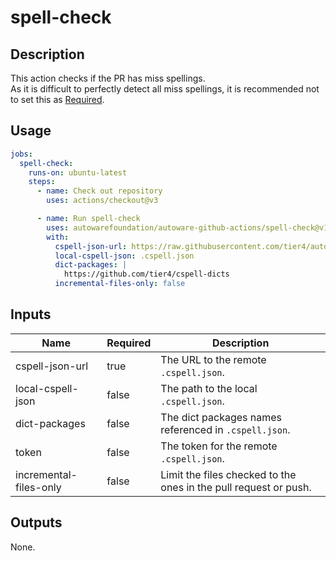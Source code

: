 # spell-check

## Description

This action checks if the PR has miss spellings.  
As it is difficult to perfectly detect all miss spellings, it is recommended not to set this as [Required](https://docs.github.com/en/repositories/configuring-branches-and-merges-in-your-repository/defining-the-mergeability-of-pull-requests/troubleshooting-required-status-checks).

## Usage

```yaml
jobs:
  spell-check:
    runs-on: ubuntu-latest
    steps:
      - name: Check out repository
        uses: actions/checkout@v3

      - name: Run spell-check
        uses: autowarefoundation/autoware-github-actions/spell-check@v1
        with:
          cspell-json-url: https://raw.githubusercontent.com/tier4/autoware-spell-check-dict/main/.cspell.json
          local-cspell-json: .cspell.json
          dict-packages: |
            https://github.com/tier4/cspell-dicts
          incremental-files-only: false
```

## Inputs

| Name                   | Required | Description                                                      |
| ---------------------- | -------- | ---------------------------------------------------------------- |
| cspell-json-url        | true     | The URL to the remote `.cspell.json`.                            |
| local-cspell-json      | false    | The path to the local `.cspell.json`.                            |
| dict-packages          | false    | The dict packages names referenced in `.cspell.json`.            |
| token                  | false    | The token for the remote `.cspell.json`.                         |
| incremental-files-only | false    | Limit the files checked to the ones in the pull request or push. |

## Outputs

None.
